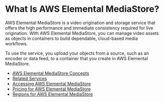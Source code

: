 # What Is AWS Elemental MediaStore?<a name="what-is"></a>

AWS Elemental MediaStore is a video origination and storage service that offers the high performance and immediate consistency required for live origination\. With AWS Elemental MediaStore, you can manage video assets as objects in containers to build dependable, cloud\-based media workflows\.

To use the service, you upload your objects from a source, such as an encoder or data feed, to a container that you create in AWS Elemental MediaStore\.


+ [AWS Elemental MediaStore Concepts](what-is-concepts.md)
+ [Related Services](what-is-related-services.md)
+ [Accessing AWS Elemental MediaStore](what-is-accessing.md)
+ [Pricing for AWS Elemental MediaStore](what-is-pricing.md)
+ [Regions for AWS Elemental MediaStore](what-is-regions.md)